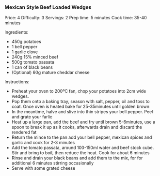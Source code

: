 ### Mexican Style Beef Loaded Wedges ###
Price: 4
Difficulty: 3
Servings: 2
Prep time: 5 minutes
Cook time: 35-40 minutes


Ingredients:

- 450g potatoes
- 1 bell pepper
- 1 garlic clove
- 240g 15% minced beef
- 500g tomato passata
- 1 can of black beans
- (Optional) 60g mature cheddar cheese

Instructions:

- Preheat your oven to 200ºC fan, chop your potatoes into 2cm wide wedges.
- Pop them onto a baking tray, season with salt, pepper, oil and toss to coat. Once oven is heated bake for 25-35minutes until golden brown
- In the meantime, halve and slive into thin stripes your bell pepper. Peel and grate your farlic
- Heat up a large pan, add the beef and fry until brown 5-6minutes, use a spoon to break it up as it cooks, afterwards drain and discard the rendered fat
- Return the mince to the pan add your bell pepper, mexican spices and garlic and cook for 2-3 minutes
- Add the tomato passata, around 100-150ml water and beef stock cube. Stir and bring to boil, then reduce the heat. Cook for about 6 minutes
- Rinse and drain your black beans and add them to the mix, for for additional 6 minutes stirring occasionally
- Serve with some grated cheese